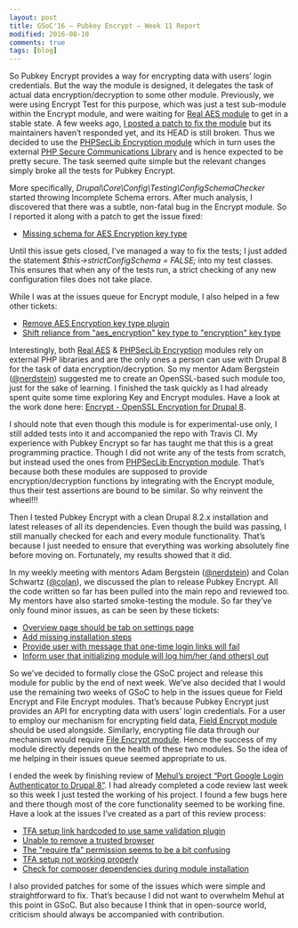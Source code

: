 ```yaml
---
layout: post
title: GSoC'16 – Pubkey Encrypt – Week 11 Report
modified: 2016-08-10
comments: true
tags: [blog]
---
```


So Pubkey Encrypt provides a way for encrypting data with users’ login credentials. But the way the module is designed, it delegates the task of actual data encryption/decryption to some other module. Previously, we were using Encrypt Test for this purpose, which was just a test sub-module within the Encrypt module, and were waiting for <a href="https://www.drupal.org/project/real_aes">Real AES module</a> to get in a stable state. A few weeks ago, <a href="https://www.drupal.org/node/2727845#comment-11391629">I posted a patch to fix the module</a> but its maintainers haven’t responded yet, and its HEAD is still broken. Thus we decided to use the <a href="https://www.drupal.org/project/encrypt_seclib">PHPSecLib Encryption module</a> which in turn uses the external <a href="https://github.com/phpseclib/phpseclib">PHP Secure Communications Library</a> and is hence expected to be pretty secure. The task seemed quite simple but the relevant changes simply broke all the tests for Pubkey Encrypt.

More specifically, <i>Drupal\Core\Config\Testing\ConfigSchemaChecker</i> started throwing Incomplete Schema errors. After much analysis, I discovered that there was a subtle, non-fatal bug in the Encrypt module. So I reported it along with a patch to get the issue fixed:

* <a href="https://www.drupal.org/node/2777983">Missing schema for AES Encryption key type</a>

Until this issue gets closed, I’ve managed a way to fix the tests; I just added the statement <i>$this->strictConfigSchema = FALSE;</i> into my test classes. This ensures that when any of the tests run, a strict checking of any new configuration files does not take place.

While I was at the issues queue for Encrypt module, I also helped in a few other tickets:

* <a href="https://www.drupal.org/node/2692489#comment-11481795">Remove AES Encryption key type plugin</a>
* <a href="https://www.drupal.org/node/2780323">Shift reliance from "aes_encryption" key type to "encryption" key type</a>


Interestingly, both <a href="https://www.drupal.org/project/real_aes">Real AES</a> & <a href="https://www.drupal.org/project/encrypt_seclib">PHPSecLib Encryption</a> modules rely on external PHP libraries and are the only ones a person can use with Drupal 8 for the task of data encryption/decryption. So my mentor Adam Bergstein (<a href ='https://www.drupal.org/u/nerdstein'>@nerdstein</a>) suggested me to create an OpenSSL-based such module too, just for the sake of learning. I finished the task quickly as I had already spent quite some time exploring Key and Encrypt modules. Have a look at the work done here: <a href="https://github.com/talhaparacha/encrypt_openssl">Encrypt - OpenSSL Encryption for Drupal 8</a>.

I should note that even though this module is for experimental-use only, I still added tests into it and accompanied the repo with Travis CI. My experience with Pubkey Encrypt so far has taught me that this is a great programming practice. Though I did not write any of the tests from scratch, but instead used the ones from <a href="https://www.drupal.org/project/encrypt_seclib">PHPSecLib Encryption module</a>. That’s because both these modules are supposed to provide encryption/decryption functions by integrating with the Encrypt module, thus their test assertions are bound to be similar. So why reinvent the wheel!!!

Then I tested Pubkey Encrypt with a clean Drupal 8.2.x installation and latest releases of all its dependencies. Even though the build was passing, I still manually checked for each and every module functionality. That’s because I just needed to ensure that everything was working absolutely fine before moving on. Fortunately, my results showed that it did.

In my weekly meeting with mentors Adam Bergstein (<a href ='https://www.drupal.org/u/nerdstein'>@nerdstein</a>) and Colan Schwartz (<a href='https://www.drupal.org/u/colan'>@colan</a>), we discussed the plan to release Pubkey Encrypt. All the code written so far has been pulled into the main repo and reviewed too. My mentors have also started smoke-testing the module. So far they’ve only found minor issues, as can be seen by these tickets:


* <a href="https://www.drupal.org/node/2779737">Overview page should be tab on settings page</a>
* <a href="https://www.drupal.org/node/2779705">Add missing installation steps</a>
* <a href="https://www.drupal.org/node/2779751">Provide user with message that one-time login links will fail</a>
* <a href="https://www.drupal.org/node/2779759">Inform user that initializing module will log him/her (and others) out</a>

So we’ve decided to formally close the GSoC project and release this module for public by the end of next week. We’ve also decided that I would use the remaining two weeks of GSoC to help in the issues queue for Field Encrypt and File Encrypt modules. That’s because Pubkey Encrypt just provides an API for encrypting data with users’ login credentials. For a user to employ our mechanism for encrypting field data, <a href="https://www.drupal.org/project/field_encrypt">Field Encrypt module</a> should be used alongside. Similarly, encrypting file data through our mechanism would require <a href="https://github.com/d8-contrib-modules/file_encrypt">File Encrypt module</a>. Hence the success of my module directly depends on the health of these two modules. So the idea of me helping in their issues queue seemed appropriate to us.

I ended the week by finishing review of <a href="https://summerofcode.withgoogle.com/projects/#4630295898750976">Mehul’s project “Port Google Login Authenticator to Drupal 8”</a>. I had already completed a code review last week so this week I just tested the working of his project. I found a few bugs here and there though most of the core functionality seemed to be working fine. Have a look at the issues I’ve created as a part of this review process:

* <a href="https://github.com/therealssj/tfa/issues/9">TFA setup link hardcoded to use same validation plugin</a>
* <a href="https://github.com/therealssj/tfa/issues/11">Unable to remove a trusted browser</a>
* <a href="https://github.com/therealssj/tfa/issues/10">The "require tfa" permission seems to be a bit confusing</a>
* <a href="https://github.com/therealssj/tfa/issues/8">TFA setup not working properly</a>
* <a href="https://github.com/therealssj/tfa/issues/7">Check for composer dependencies during module installation</a>

I also provided patches for some of the issues which were simple and straightforward to fix. That’s because I did not want to overwhelm Mehul at this point in GSoC. But also because I think that in open-source world, criticism should always be accompanied with contribution.

